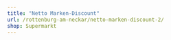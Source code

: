 ```yaml
---
title: "Netto Marken-Discount"
url: /rottenburg-am-neckar/netto-marken-discount-2/
shop: Supermarkt
---
```

